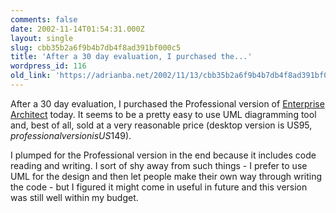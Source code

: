 ```yaml
---
comments: false
date: 2002-11-14T01:54:31.000Z
layout: single
slug: cbb35b2a6f9b4b7db4f8ad391bf000c5
title: 'After a 30 day evaluation, I purchased the...'
wordpress_id: 116
old_link: 'https://adrianba.net/2002/11/13/cbb35b2a6f9b4b7db4f8ad391bf000c5/'
---
```

After a 30 day evaluation, I purchased the Professional version
of [Enterprise
Architect](http://www.sparxsystems.com.au/) today. It seems to be a pretty easy to use UML
diagramming tool and, best of all, sold at a very reasonable price
(desktop version is US$95, professional version is US$149).

I plumped for the Professional version in the end because it
includes code reading and writing. I sort of shy away from such
things - I prefer to use UML for the design and then let people
make their own way through writing the code - but I
figured it might come in useful in future and this version was
still well within my budget.

